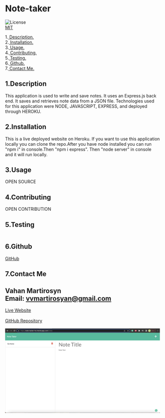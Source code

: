 # Note-taker

![License](https://img.shields.io/badge/License-MIT-orange.svg) <br> [MIT](https://opensource.org/licenses/MIT)

1.[ Description. ](#desc)
<br>
2.[ Installation. ](#inst)
<br>
3.[ Usage. ](#use)
<br>
4.[ Contributing. ](#contr)
<br>
5.[ Testing. ](#test)
<br>
6.[ Github. ](#git)
<br>
7.[ Contact Me.](#contact)
<br>

<a id="desc"></a>
## 1.Description
This application is used to write and save notes. It uses an Express.js back end. It saves and retrieves note data from a JSON file. Technologies used for this application were NODE, JAVASCRIPT, EXPRESS, and deployed through HEROKU.

<a id="inst"></a>
## 2.Installation
This is a live deployed website on Heroku. If you want to use this application locally you can clone the repo.After you have node installed you can run "npm i" in console.Then "npm i express". Then "node server" in console and it will run locally.

<a id="use"></a>
## 3.Usage

OPEN SOURCE

<a id="contr"></a>
## 4.Contributing

OPEN CONTRIBUTION

<a id="test"></a>
## 5.Testing
```

```
<a id="git"></a>
## 6.Github

[GitHub](https://github.com/https://github.com/scorpion77777)

<a id="conta"></a>
## 7.Contact Me
Vahan Martirosyn<br>
Email: 
vvmartirosyan@gmail.com
<br>
---------
[Live Website](https://note-tacker-hw.herokuapp.com/notes)<br>
<br>
[GitHub Repository](https://github.com/scorpion77777/note_tacker)<br><br>
![Screenshot](./screenshot.png)
